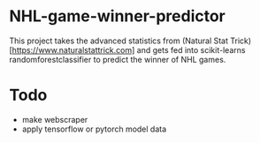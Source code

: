 # NHL-game-winner-predictor
This project takes the advanced statistics from (Natural Stat Trick)[https://www.naturalstattrick.com] and gets fed into scikit-learns randomforestclassifier to predict the winner of NHL games.

# Todo
- make webscraper
- apply tensorflow or pytorch model data

